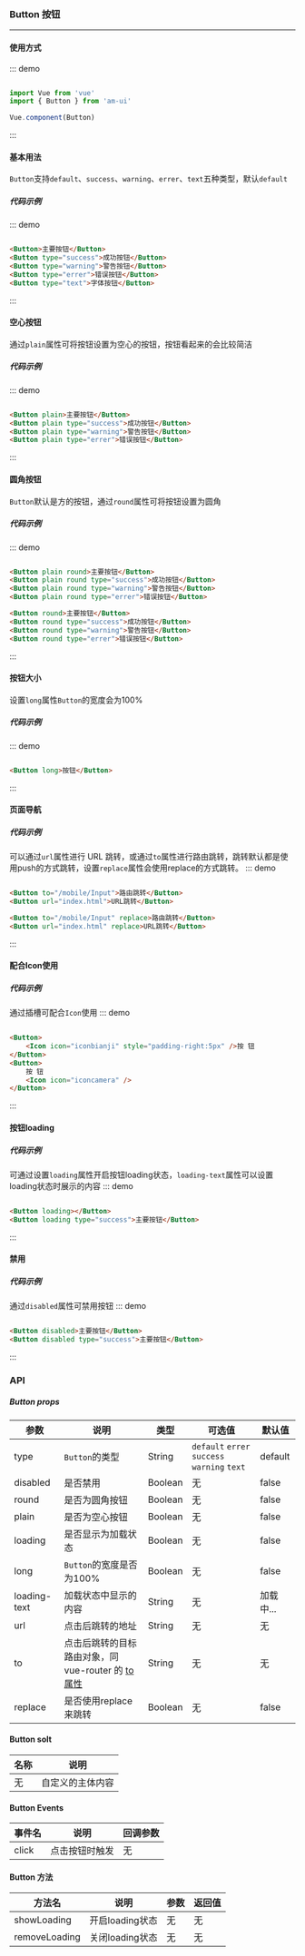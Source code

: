 <!--
 * @Descripttion: 
 * @Author: Fone丶峰
 * @LastModifiedBy: Fone丶峰
 * @Date: 2019-08-21 18:04:47
 * @LastEditors: Fone丶峰
 * @LastEditTime: 2020-03-30 14:32:38
 * @email: 15921712019@163.com
 * @gitHub: https://github.com/FoneQinrf
 -->
### Button 按钮
---

#### 使用方式
::: demo
``` javascript

import Vue from 'vue'
import { Button } from 'am-ui'

Vue.component(Button)

```
:::

#### 基本用法
`Button`支持`default`、`success`、`warning`、`errer`、`text`五种类型，默认`default`
##### 代码示例
::: demo
```html

<Button>主要按钮</Button>
<Button type="success">成功按钮</Button>
<Button type="warning">警告按钮</Button>
<Button type="errer">错误按钮</Button>
<Button type="text">字体按钮</Button>

```
:::

#### 空心按钮
通过`plain`属性可将按钮设置为空心的按钮，按钮看起来的会比较简洁
##### 代码示例
::: demo
```html

<Button plain>主要按钮</Button>
<Button plain type="success">成功按钮</Button>
<Button plain type="warning">警告按钮</Button>
<Button plain type="errer">错误按钮</Button>

```
:::

#### 圆角按钮
`Button`默认是方的按钮，通过`round`属性可将按钮设置为圆角
##### 代码示例
::: demo
```html

<Button plain round>主要按钮</Button>
<Button plain round type="success">成功按钮</Button>
<Button plain round type="warning">警告按钮</Button>
<Button plain round type="errer">错误按钮</Button>

<Button round>主要按钮</Button>
<Button round type="success">成功按钮</Button>
<Button round type="warning">警告按钮</Button>
<Button round type="errer">错误按钮</Button>

```
:::

#### 按钮大小
设置`long`属性`Button`的宽度会为100%
##### 代码示例
::: demo
```html

<Button long>按钮</Button>

```
:::

#### 页面导航

##### 代码示例
可以通过`url`属性进行 URL 跳转，或通过`to`属性进行路由跳转，跳转默认都是使用push的方式跳转，设置`replace`属性会使用replace的方式跳转。
::: demo
```html

<Button to="/mobile/Input">路由跳转</Button>
<Button url="index.html">URL跳转</Button>

<Button to="/mobile/Input" replace>路由跳转</Button>
<Button url="index.html" replace>URL跳转</Button>

```
:::

#### 配合Icon使用

##### 代码示例
通过插槽可配合`Icon`使用
::: demo
```html

<Button>
    <Icon icon="iconbianji" style="padding-right:5px" />按 钮
</Button>
<Button>
    按 钮
    <Icon icon="iconcamera" />
</Button>

```
:::

#### 按钮loading

##### 代码示例
可通过设置`loading`属性开启按钮loading状态，`loading-text`属性可以设置loading状态时展示的内容
::: demo
```html

<Button loading></Button>
<Button loading type="success">主要按钮</Button>

```
:::

#### 禁用

##### 代码示例
通过`disabled`属性可禁用按钮
::: demo
```html

<Button disabled>主要按钮</Button>
<Button disabled type="success">主要按钮</Button>

```
:::

### API
##### Button props
| 参数 | 说明 | 类型 | 可选值 | 默认值 |
|------|------------|------------|------------|------------|
| type  | `Button`的类型      | String        | `default` `errer` `success` `warning` `text` | default |
| disabled  | 是否禁用       | Boolean       | 无 | false
| round  | 是否为圆角按钮      | Boolean       | 无 | false |
| plain  | 是否为空心按钮      | Boolean   | 无 | false |
| loading  | 是否显示为加载状态       | Boolean       | 无 | false |
| long  | `Button`的宽度是否为100%     | Boolean       | 无 | false |
| loading-text  | 加载状态中显示的内容    | String       | 无 | 加载中... |to
| url  | 点击后跳转的地址    | String       | 无 | 无 |
| to  | 点击后跳转的目标路由对象，同 vue-router 的 [to 属性](https://router.vuejs.org/zh/api/#to)   | String       | 无 | 无 |
| replace  | 是否使用replace来跳转    | Boolean       | 无 | false |

#### Button solt
| 名称 | 说明 |
|------|------------|
| 无  | 自定义的主体内容 |

#### Button Events
| 事件名 | 说明 | 回调参数 |
|------|------------|------------|
| click  | 点击按钮时触发 |  无  |

#### Button 方法
| 方法名 | 说明 | 参数 | 返回值 |
|------|------------|------------|------------|
| showLoading  | 开启loading状态 |  无  | 无 |
| removeLoading  | 关闭loading状态 |  无  | 无 |
